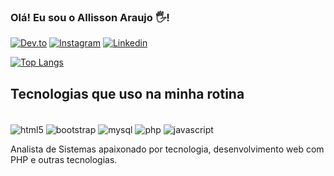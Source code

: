 ### Olá! Eu sou o Allisson Araujo 🖐️!
[![Dev.to](https://img.shields.io/badge/dev.to-0A0A0A?style=for-the-badge&logo=devdotto&logoColor=white)](https://dev.to/allissonaraujo)
[![Instagram](	https://img.shields.io/badge/Instagram-E4405F?style=for-the-badge&logo=instagram&logoColor=white)](https://instagram.com/allissonaraujodev)
[![Linkedin](https://img.shields.io/badge/LinkedIn-0077B5?style=for-the-badge&logo=linkedin&logoColor=white
)](https://www.linkedin.com/in/allissonrafaelaraujo/)


[![Top Langs](https://github-readme-stats.vercel.app/api/top-langs/?username=allissonaraujo&layout=compact)](https://github.com/anuraghazra/github-readme-stats)


## Tecnologias que uso na minha rotina

<div style="display: inline_block"><br>
	<img src="https://img.shields.io/badge/HTML5-E34F26?style=for-the-badge&logo=html5&logoColor=white" align="center" alt="html5">
	<img src="https://img.shields.io/badge/Bootstrap-563D7C?style=for-the-badge&logo=bootstrap&logoColor=white" align="center" alt="bootstrap">
	<img src="https://img.shields.io/badge/MySQL-00000F?style=for-the-badge&logo=mysql&logoColor=white" align="center" alt="mysql">
	<img src="https://img.shields.io/badge/PHP-777BB4?style=for-the-badge&logo=php&logoColor=white" alt="php" align="center">
	<img src="https://img.shields.io/badge/JavaScript-F7DF1E?style=for-the-badge&logo=javascript&logoColor=black" alt="javascript" align="center">
</div>


Analista de Sistemas apaixonado por tecnologia, desenvolvimento web com PHP e outras tecnologias. 

